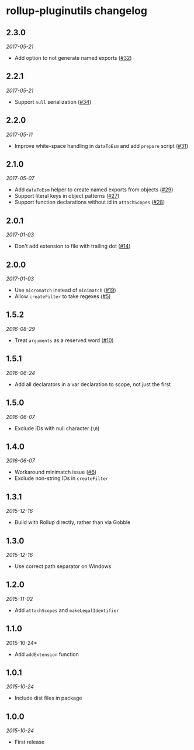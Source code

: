 # rollup-pluginutils changelog

## 2.3.0
*2017-05-21*
* Add option to not generate named exports ([#32](https://github.com/rollup/rollup-pluginutils/issues/32))

## 2.2.1
*2017-05-21*
* Support `null` serialization ([#34](https://github.com/rollup/rollup-pluginutils/issues/34))

## 2.2.0
*2017-05-11*
* Improve white-space handling in `dataToEsm` and add `prepare` script ([#31](https://github.com/rollup/rollup-pluginutils/issues/31))

## 2.1.0
*2017-05-07*
* Add `dataToEsm` helper to create named exports from objects ([#29](https://github.com/rollup/rollup-pluginutils/issues/29))
* Support literal keys in object patterns ([#27](https://github.com/rollup/rollup-pluginutils/issues/27))
* Support function declarations without id in `attachScopes` ([#28](https://github.com/rollup/rollup-pluginutils/issues/28))

## 2.0.1
*2017-01-03*
* Don't add extension to file with trailing dot ([#14](https://github.com/rollup/rollup-pluginutils/issues/14))

## 2.0.0
*2017-01-03*
* Use `micromatch` instead of `minimatch` ([#19](https://github.com/rollup/rollup-pluginutils/issues/19))
* Allow `createFilter` to take regexes ([#5](https://github.com/rollup/rollup-pluginutils/issues/5))

## 1.5.2
*2016-08-29*
* Treat `arguments` as a reserved word ([#10](https://github.com/rollup/rollup-pluginutils/issues/10))

## 1.5.1
*2016-06-24*
* Add all declarators in a var declaration to scope, not just the first

## 1.5.0
*2016-06-07*
* Exclude IDs with null character (`\0`)

## 1.4.0
*2016-06-07*
* Workaround minimatch issue ([#6](https://github.com/rollup/rollup-pluginutils/pull/6))
* Exclude non-string IDs in `createFilter`

## 1.3.1
*2015-12-16*
* Build with Rollup directly, rather than via Gobble

## 1.3.0
*2015-12-16*
* Use correct path separator on Windows

## 1.2.0
*2015-11-02*
* Add `attachScopes` and `makeLegalIdentifier`

## 1.1.0
2015-10-24*
* Add `addExtension` function

## 1.0.1
*2015-10-24*
* Include dist files in package

## 1.0.0
*2015-10-24*
* First release
